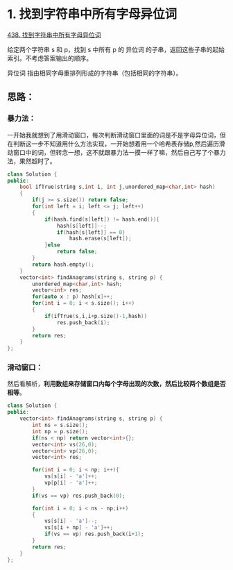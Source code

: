 # 1. 找到字符串中所有字母异位词

[438. 找到字符串中所有字母异位词](https://leetcode-cn.com/problems/find-all-anagrams-in-a-string/)

给定两个字符串 s 和 p，找到 s 中所有 p 的 异位词 的子串，返回这些子串的起始索引。不考虑答案输出的顺序。

异位词 指由相同字母重排列形成的字符串（包括相同的字符串）。

## 思路：

### 	暴力法：

一开始我就想到了用滑动窗口，每次判断滑动窗口里面的词是不是字母异位词，但在判断这一步不知道用什么方法实现，一开始想着用一个哈希表存储p,然后遍历滑动窗口中的词，但转念一想，这不就跟暴力法一摸一样了嘛，然后自己写了个暴力法，果然超时了。

```c++
class Solution {
public:
    bool ifTrue(string s,int i, int j,unordered_map<char,int> hash)
    {
        if(j >= s.size()) return false;
        for(int left = i; left <= j; left++)
        {
            if(hash.find(s[left]) != hash.end()){
                hash[s[left]]--;
                if(hash[s[left]] == 0)
                    hash.erase(s[left]);
            }else
                return false;
        }
        return hash.empty();
    }
    vector<int> findAnagrams(string s, string p) {
        unordered_map<char,int> hash;
        vector<int> res;
        for(auto x : p) hash[x]++;
        for(int i = 0; i < s.size(); i++)
        {
            if(ifTrue(s,i,i+p.size()-1,hash))
                res.push_back(i);
        }
        return res;
    }
};
```

### 	滑动窗口：

然后看解析，**利用数组来存储窗口内每个字母出现的次数，然后比较两个数组是否相等**。

```c++
class Solution {
public:
    vector<int> findAnagrams(string s, string p) {
        int ns = s.size();
        int np = p.size();
        if(ns < np) return vector<int>{};
        vector<int> vs(26,0);
        vector<int> vp(26,0);
        vector<int> res;

        for(int i = 0; i < np; i++){
            vs[s[i] - 'a']++;
            vp[p[i] - 'a']++;
        }
        if(vs == vp) res.push_back(0);

        for(int i = 0; i < ns - np;i++)
        {
            vs[s[i] - 'a']--;
            vs[s[i + np] - 'a']++;
            if(vs == vp) res.push_back(i+1);
        }
        return res;
    }
};
```



